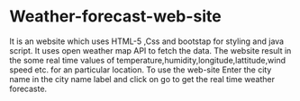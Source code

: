 # Weather-forecast-web-site
It is an website which uses HTML-5 ,Css and bootstap for styling and java script.
It uses open weather map API to fetch the data.
The website result in the some real time values of temperature,humidity,longitude,lattitude,wind speed etc. for an particular location.
To use the web-site Enter the city name in the city name label and click on go to get the real time weather forecaste.
